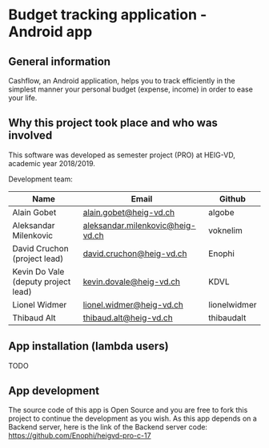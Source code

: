 # Budget tracking application - Android app

## General information

Cashflow, an Android application, helps you to track efficiently in the simplest manner your personal budget (expense, income) in order to ease your life.

## Why this project took place and who was involved

This software was developed as semester project (PRO) at HEIG-VD, academic year 2018/2019. 

Development team:

| Name                                 | Email                              | Github       |
|--------------------------------------|------------------------------------|--------------|
| Alain Gobet                          | alain.gobet@heig-vd.ch             | algobe       |
| Aleksandar Milenkovic                | aleksandar.milenkovic@heig-vd.ch   | voknelim     |
| David Cruchon (project lead)         | david.cruchon@heig-vd.ch           | Enophi       |
| Kevin Do Vale (deputy project lead)  | kevin.dovale@heig-vd.ch            | KDVL         |
| Lionel Widmer                        | lionel.widmer@heig-vd.ch           | lionelwidmer |
| Thibaud Alt                          | thibaud.alt@heig-vd.ch             | thibaudalt   |

## App installation (lambda users)
TODO

## App development
The source code of this app is Open Source and you are free to fork this project to continue the development as you wish. As this app depends on a Backend server, here is the link of the Backend server code: https://github.com/Enophi/heigvd-pro-c-17
